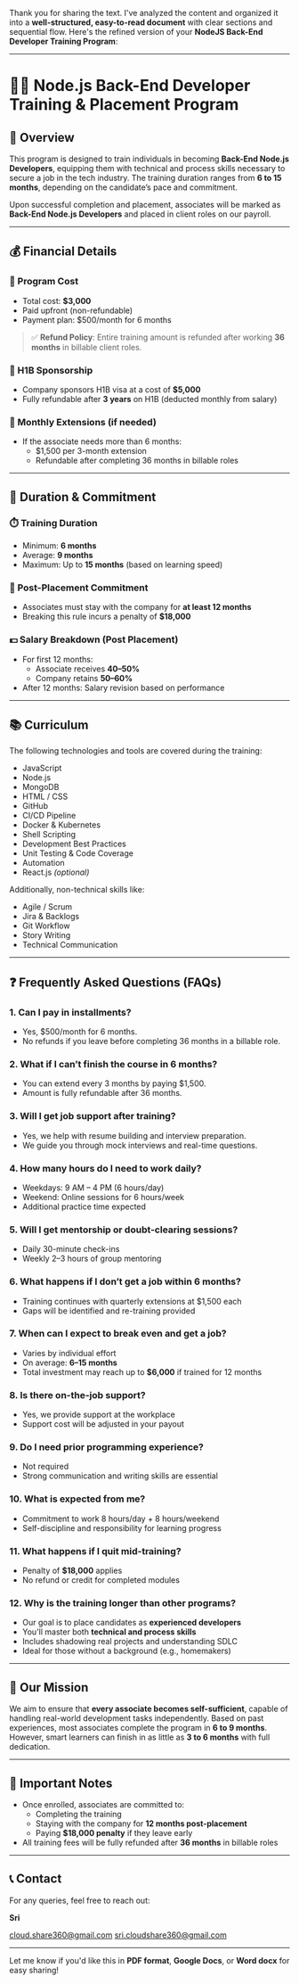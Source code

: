 Thank you for sharing the text. I've analyzed the content and organized it into a **well-structured, easy-to-read document** with clear sections and sequential flow. Here's the refined version of your **NodeJS Back-End Developer Training Program**:

---

# 🧑‍💻 Node.js Back-End Developer Training & Placement Program

## 💼 Overview

This program is designed to train individuals in becoming **Back-End Node.js Developers**, equipping them with technical and process skills necessary to secure a job in the tech industry. The training duration ranges from **6 to 15 months**, depending on the candidate’s pace and commitment.

Upon successful completion and placement, associates will be marked as **Back-End Node.js Developers** and placed in client roles on our payroll.

---

## 💰 Financial Details

### 🔹 Program Cost
- Total cost: **$3,000**
- Paid upfront (non-refundable)
- Payment plan: $500/month for 6 months

> ✅ **Refund Policy**: Entire training amount is refunded after working **36 months** in billable client roles.

### 🔹 H1B Sponsorship
- Company sponsors H1B visa at a cost of **$5,000**
- Fully refundable after **3 years** on H1B (deducted monthly from salary)

### 🔹 Monthly Extensions (if needed)
- If the associate needs more than 6 months:
  - $1,500 per 3-month extension
  - Refundable after completing 36 months in billable roles

---

## 📅 Duration & Commitment

### ⏱️ Training Duration
- Minimum: **6 months**
- Average: **9 months**
- Maximum: Up to **15 months** (based on learning speed)

### 🤝 Post-Placement Commitment
- Associates must stay with the company for **at least 12 months**
- Breaking this rule incurs a penalty of **$18,000**

### 💵 Salary Breakdown (Post Placement)
- For first 12 months:
  - Associate receives **40–50%**
  - Company retains **50–60%**
- After 12 months: Salary revision based on performance

---

## 📚 Curriculum

The following technologies and tools are covered during the training:

- JavaScript
- Node.js
- MongoDB
- HTML / CSS
- GitHub
- CI/CD Pipeline
- Docker & Kubernetes
- Shell Scripting
- Development Best Practices
- Unit Testing & Code Coverage
- Automation
- React.js *(optional)*

Additionally, non-technical skills like:
- Agile / Scrum
- Jira & Backlogs
- Git Workflow
- Story Writing
- Technical Communication

---

## ❓ Frequently Asked Questions (FAQs)

### 1. Can I pay in installments?
- Yes, $500/month for 6 months.
- No refunds if you leave before completing 36 months in a billable role.

### 2. What if I can’t finish the course in 6 months?
- You can extend every 3 months by paying $1,500.
- Amount is fully refundable after 36 months.

### 3. Will I get job support after training?
- Yes, we help with resume building and interview preparation.
- We guide you through mock interviews and real-time questions.

### 4. How many hours do I need to work daily?
- Weekdays: 9 AM – 4 PM (6 hours/day)
- Weekend: Online sessions for 6 hours/week
- Additional practice time expected

### 5. Will I get mentorship or doubt-clearing sessions?
- Daily 30-minute check-ins
- Weekly 2–3 hours of group mentoring

### 6. What happens if I don’t get a job within 6 months?
- Training continues with quarterly extensions at $1,500 each
- Gaps will be identified and re-training provided

### 7. When can I expect to break even and get a job?
- Varies by individual effort
- On average: **6–15 months**
- Total investment may reach up to **$6,000** if trained for 12 months

### 8. Is there on-the-job support?
- Yes, we provide support at the workplace
- Support cost will be adjusted in your payout

### 9. Do I need prior programming experience?
- Not required
- Strong communication and writing skills are essential

### 10. What is expected from me?
- Commitment to work 8 hours/day + 8 hours/weekend
- Self-discipline and responsibility for learning progress

### 11. What happens if I quit mid-training?
- Penalty of **$18,000** applies
- No refund or credit for completed modules

### 12. Why is the training longer than other programs?
- Our goal is to place candidates as **experienced developers**
- You'll master both **technical and process skills**
- Includes shadowing real projects and understanding SDLC
- Ideal for those without a background (e.g., homemakers)

---

## 🎯 Our Mission

We aim to ensure that **every associate becomes self-sufficient**, capable of handling real-world development tasks independently. Based on past experiences, most associates complete the program in **6 to 9 months**. However, smart learners can finish in as little as **3 to 6 months** with full dedication.

---

## 📌 Important Notes

- Once enrolled, associates are committed to:
  - Completing the training
  - Staying with the company for **12 months post-placement**
  - Paying **$18,000 penalty** if they leave early
- All training fees will be fully refunded after **36 months** in billable roles

---

## 📞 Contact

For any queries, feel free to reach out:

**Sri**  

cloud.share360@gmail.com
sri.cloudshare360@gmail.com

---

Let me know if you'd like this in **PDF format**, **Google Docs**, or **Word docx** for easy sharing!
